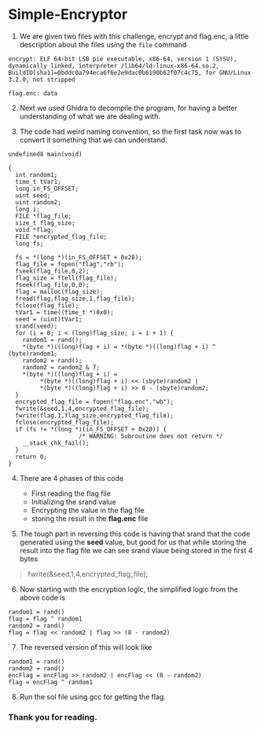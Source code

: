 # Simple-Encryptor

1. We are given two files with this challenge, encrypt and flag.enc, a little description about the files using the `file` command
```
encrypt: ELF 64-bit LSB pie executable, x86-64, version 1 (SYSV), dynamically linked, interpreter /lib64/ld-linux-x86-64.so.2, BuildID[sha1]=0bddc0a794eca6f6e2e9dac0b6190b62f07c4c75, for GNU/Linux 3.2.0, not stripped

flag.enc: data
```

2. Next we used Ghidra to decompile the program, for having a better understanding of what we are dealing with.

3. The code had weird naming convention, so the first task now was to convert it something that we can understand.

~~~ 
undefined8 main(void)

{
  int random1;
  time_t tVar1;
  long in_FS_OFFSET;
  uint seed;
  uint random2;
  long i;
  FILE *flag_file;
  size_t flag_size;
  void *flag;
  FILE *encrypted_flag_file;
  long fs;
  
  fs = *(long *)(in_FS_OFFSET + 0x28);
  flag_file = fopen("flag","rb");
  fseek(flag_file,0,2);
  flag_size = ftell(flag_file);
  fseek(flag_file,0,0);
  flag = malloc(flag_size);
  fread(flag,flag_size,1,flag_file);
  fclose(flag_file);
  tVar1 = time((time_t *)0x0);
  seed = (uint)tVar1;
  srand(seed);
  for (i = 0; i < (long)flag_size; i = i + 1) {
    random1 = rand();
    *(byte *)((long)flag + i) = *(byte *)((long)flag + i) ^ (byte)random1;
    random2 = rand();
    random2 = random2 & 7;
    *(byte *)((long)flag + i) =
         *(byte *)((long)flag + i) << (sbyte)random2 |
         *(byte *)((long)flag + i) >> 8 - (sbyte)random2;
  }
  encrypted_flag_file = fopen("flag.enc","wb");
  fwrite(&seed,1,4,encrypted_flag_file);
  fwrite(flag,1,flag_size,encrypted_flag_file);
  fclose(encrypted_flag_file);
  if (fs != *(long *)(in_FS_OFFSET + 0x28)) {
                    /* WARNING: Subroutine does not return */
    __stack_chk_fail();
  }
  return 0;
}
~~~

4. There are 4 phases of this code
    - First reading the flag file
    - Initializing the srand value
    - Encrypting the value in the flag file
    - storing the result in the **flag.enc** file

5. The tough part in reversing this code is having that srand that the code generated using the **seed** value, but good for us that while storing the result into the flag file we can see srand vlaue being stored in the first 4 bytes
> fwrite(&seed,1,4,encrypted_flag_file);

6. Now starting with the encryption logic, the simplified logic from the above code is
```
random1 = rand()
flag = flag ^ random1
random2 = rand()
flag = flag << random2 | flag >> (8 - random2)
```

7. The reversed version of this will look like
```
random1 = rand()
random2 = rand()
encFlag = encFlag >> random2 | encFlag << (8 - random2)
flag = encFlag ^ random1
```

8. Run the sol file using gcc for getting the flag.

### Thank you for reading.

